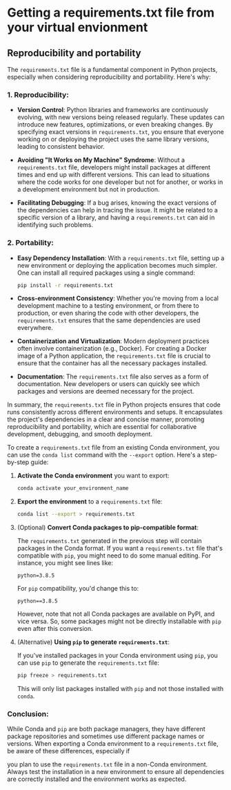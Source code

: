 # Getting a requirements.txt file from your virtual envionment

## Reproducibility and portability
The `requirements.txt` file is a fundamental component in Python projects, especially when considering reproducibility and portability. Here's why:

### 1. **Reproducibility**:

- **Version Control**: Python libraries and frameworks are continuously evolving, with new versions being released regularly. These updates can introduce new features, optimizations, or even breaking changes. By specifying exact versions in `requirements.txt`, you ensure that everyone working on or deploying the project uses the same library versions, leading to consistent behavior.

- **Avoiding "It Works on My Machine" Syndrome**: Without a `requirements.txt` file, developers might install packages at different times and end up with different versions. This can lead to situations where the code works for one developer but not for another, or works in a development environment but not in production.

- **Facilitating Debugging**: If a bug arises, knowing the exact versions of the dependencies can help in tracing the issue. It might be related to a specific version of a library, and having a `requirements.txt` can aid in identifying such problems.

### 2. **Portability**:

- **Easy Dependency Installation**: With a `requirements.txt` file, setting up a new environment or deploying the application becomes much simpler. One can install all required packages using a single command:
  ```bash
  pip install -r requirements.txt
  ```

- **Cross-environment Consistency**: Whether you're moving from a local development machine to a testing environment, or from there to production, or even sharing the code with other developers, the `requirements.txt` ensures that the same dependencies are used everywhere.

- **Containerization and Virtualization**: Modern deployment practices often involve containerization (e.g., Docker). For creating a Docker image of a Python application, the `requirements.txt` file is crucial to ensure that the container has all the necessary packages installed.

- **Documentation**: The `requirements.txt` file also serves as a form of documentation. New developers or users can quickly see which packages and versions are deemed necessary for the project.

In summary, the `requirements.txt` file in Python projects ensures that code runs consistently across different environments and setups. It encapsulates the project's dependencies in a clear and concise manner, promoting reproducibility and portability, which are essential for collaborative development, debugging, and smooth deployment.

To create a `requirements.txt` file from an existing Conda environment, you can use the `conda list` command with the `--export` option. Here's a step-by-step guide:

1. **Activate the Conda environment** you want to export:
   ```bash
   conda activate your_environment_name
   ```

2. **Export the environment** to a `requirements.txt` file:
   ```bash
   conda list --export > requirements.txt
   ```

3. (Optional) **Convert Conda packages to pip-compatible format**:
   
   The `requirements.txt` generated in the previous step will contain packages in the Conda format. If you want a `requirements.txt` file that's compatible with `pip`, you might need to do some manual editing. For instance, you might see lines like:
   ```
   python=3.8.5
   ```
   For `pip` compatibility, you'd change this to:
   ```
   python==3.8.5
   ```

   However, note that not all Conda packages are available on PyPI, and vice versa. So, some packages might not be directly installable with `pip` even after this conversion.

4. (Alternative) **Using `pip` to generate `requirements.txt`**:

   If you've installed packages in your Conda environment using `pip`, you can use `pip` to generate the `requirements.txt` file:
   ```bash
   pip freeze > requirements.txt
   ```

   This will only list packages installed with `pip` and not those installed with `conda`.

### Conclusion:

While Conda and `pip` are both package managers, they have different package repositories and sometimes use different package names or versions. When exporting a Conda environment to a `requirements.txt` file, be aware of these differences, especially if

you plan to use the `requirements.txt` file in a non-Conda environment. Always test the installation in a new environment to ensure all dependencies are correctly installed and the environment works as expected.
